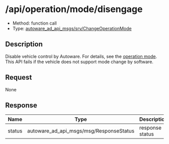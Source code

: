 # /api/operation/mode/disengage

- Method: function call
- Type: [autoware_ad_api_msgs/srv/ChangeOperationMode](../../../../types/autoware_ad_api_msgs/srv/change_operation_mode.md)

## Description

Disable vehicle control by Autoware. For details, see the [operation mode](./index.md).
This API fails if the vehicle does not support mode change by software.

## Request

None

## Response

| Name   | Type                                    | Description     |
| ------ | --------------------------------------- | --------------- |
| status | autoware_ad_api_msgs/msg/ResponseStatus | response status |
